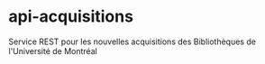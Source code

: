 # api-acquisitions
Service REST pour les nouvelles acquisitions des Bibliothèques de l'Université de Montréal
